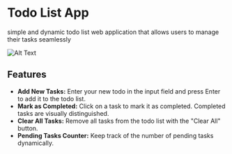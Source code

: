 # Todo List App
simple and dynamic todo list web application that allows users to manage their tasks seamlessly

![Alt Text](https://im5.ezgif.com/tmp/ezgif-5-32a39a574a.gif)
## Features
- **Add New Tasks:** Enter your new todo in the input field and press Enter to add it to the todo list.
- **Mark as Completed:** Click on a task to mark it as completed. Completed tasks are visually distinguished.
- **Clear All Tasks:** Remove all tasks from the todo list with the "Clear All" button.
- **Pending Tasks Counter:** Keep track of the number of pending tasks dynamically.
